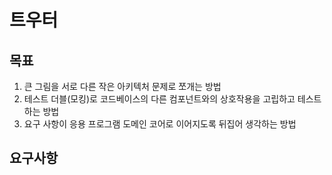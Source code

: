 # 트우터

## 목표
1. 큰 그림을 서로 다른 작은 아키텍처 문제로 쪼개는 방법
2. 테스트 더블(모킹)로 코드베이스의 다른 컴포넌트와의 상호작용을 고립하고 테스트 하는 방법
3. 요구 사항이 응용 프로그램 도메인 코어로 이어지도록 뒤집어 생각하는 방법

## 요구사항
 